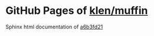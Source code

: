 GitHub Pages of [klen/muffin](https://github.com/klen/muffin.git)
===
Sphinx html documentation of [a6b3fd21](https://github.com/klen/muffin/tree/a6b3fd211e97ea6519fcd5647a51e0f210785cfb)
